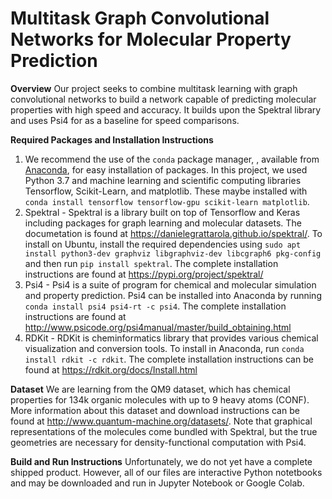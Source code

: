# Multitask Graph Convolutional Networks for Molecular Property Prediction

**Overview**
Our project seeks to combine multitask learning with graph convolutional networks to build a network capable of predicting molecular properties with high speed and accuracy. It builds upon the Spektral library and uses Psi4 for as a baseline for speed comparisons.

**Required Packages and Installation Instructions**
1. We recommend the use of the `conda` package manager, , available from [Anaconda](https://www.anaconda.com/distribution/), for easy installation of packages. In this project, we used Python 3.7 and machine learning and scientific computing libraries Tensorflow, Scikit-Learn, and matplotlib. These maybe installed with `conda install tensorflow tensorflow-gpu scikit-learn matplotlib`.
2. Spektral - Spektral is a library built on top of Tensorflow and Keras including packages for graph learning and molecular datasets. The documetation is found at https://danielegrattarola.github.io/spektral/. To install on Ubuntu, install the required dependencies using 
`sudo apt install python3-dev graphviz libgraphviz-dev libcgraph6 pkg-config` and then run `pip install spektral`. The complete installation instructions are found at https://pypi.org/project/spektral/
3. Psi4 - Psi4 is a suite of program for chemical and molecular simulation and property prediction. Psi4 can be installed into Anaconda by running `conda install psi4 psi4-rt -c psi4`. The complete installation instructions are found at http://www.psicode.org/psi4manual/master/build_obtaining.html
4. RDKit - RDKit is cheminformatics library that provides various chemical visualization and conversion tools. To install in Anaconda, run `conda install rdkit -c rdkit`. The complete installation instructions can be found at https://rdkit.org/docs/Install.html

**Dataset**
We are learning from the QM9 dataset, which has chemical properties for 134k organic molecules with up to 9 heavy atoms (CONF). More information about this dataset and download instructions can be found at http://www.quantum-machine.org/datasets/. Note that graphical representations of the molecules come bundled with Spektral, but the true geometries are necessary for density-functional computation with Psi4.

**Build and Run Instructions**
Unfortunately, we do not yet have a complete shipped product. However, all of our files are interactive Python notetbooks and may be downloaded and run in Jupyter Notebook or Google Colab.
